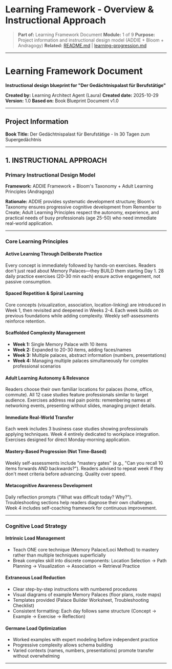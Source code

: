 # Learning Framework - Overview & Instructional Approach

> **Part of:** Learning Framework Document
> **Module:** 1 of 9
> **Purpose:** Project information and instructional design model (ADDIE + Bloom + Andragogy)
> **Related:** [README.md](./README.md) | [learning-progression.md](./learning-progression.md)

---

# Learning Framework Document

**Instructional design blueprint for "Der Gedächtnispalast für Berufstätige"**

**Created by:** Learning Architect Agent (Laura)
**Created date:** 2025-10-29
**Version:** 1.0
**Based on:** Book Blueprint Document v1.0

---

## Project Information

**Book Title:** Der Gedächtnispalast für Berufstätige - In 30 Tagen zum Supergedächtnis

---

## 1. INSTRUCTIONAL APPROACH

### Primary Instructional Design Model

**Framework:** ADDIE Framework + Bloom's Taxonomy + Adult Learning Principles (Andragogy)

**Rationale:** ADDIE provides systematic development structure; Bloom's Taxonomy ensures progressive cognitive development from Remember to Create; Adult Learning Principles respect the autonomy, experience, and practical needs of busy professionals (age 25-50) who need immediate real-world application.

---

### Core Learning Principles

#### Active Learning Through Deliberate Practice

Every concept is immediately followed by hands-on exercises. Readers don't just read about Memory Palaces—they BUILD them starting Day 1. 28 daily practice exercises (20-30 min each) ensure active engagement, not passive consumption.

#### Spaced Repetition & Spiral Learning

Core concepts (visualization, association, location-linking) are introduced in Week 1, then revisited and deepened in Weeks 2-4. Each week builds on previous foundations while adding complexity. Weekly self-assessments reinforce retention.

#### Scaffolded Complexity Management

- **Week 1:** Single Memory Palace with 10 items
- **Week 2:** Expanded to 20-30 items, adding faces/names
- **Week 3:** Multiple palaces, abstract information (numbers, presentations)
- **Week 4:** Managing multiple palaces simultaneously for complex professional scenarios

#### Adult Learning Autonomy & Relevance

Readers choose their own familiar locations for palaces (home, office, commute). All 12 case studies feature professionals similar to target audience. Exercises address real pain points: remembering names at networking events, presenting without slides, managing project details.

#### Immediate Real-World Transfer

Each week includes 3 business case studies showing professionals applying techniques. Week 4 entirely dedicated to workplace integration. Exercises designed for direct Monday-morning application.

#### Mastery-Based Progression (Not Time-Based)

Weekly self-assessments include "mastery gates" (e.g., "Can you recall 10 items forwards AND backwards?"). Readers advised to repeat week if they don't meet criteria before advancing. Quality over speed.

#### Metacognitive Awareness Development

Daily reflection prompts ("What was difficult today? Why?"). Troubleshooting sections help readers diagnose their own challenges. Week 4 includes self-coaching framework for continuous improvement.

---

### Cognitive Load Strategy

#### Intrinsic Load Management

- Teach ONE core technique (Memory Palace/Loci Method) to mastery rather than multiple techniques superficially
- Break complex skill into discrete components: Location Selection → Path Planning → Visualization → Association → Retrieval Practice

#### Extraneous Load Reduction

- Clear step-by-step instructions with numbered procedures
- Visual diagrams of example Memory Palaces (floor plans, route maps)
- Templates provided (Palace Builder Worksheet, Troubleshooting Checklist)
- Consistent formatting: Each day follows same structure (Concept → Example → Exercise → Reflection)

#### Germane Load Optimization

- Worked examples with expert modeling before independent practice
- Progressive complexity allows schema building
- Varied contexts (names, numbers, presentations) promote transfer without overwhelming

---
